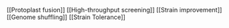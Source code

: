 [[Protoplast fusion]]
[[High-throughput screening]]
[[Strain improvement]]
[[Genome shuffling]]
[[Strain Tolerance]]
